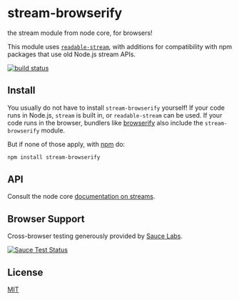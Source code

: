 # stream-browserify

the stream module from node core, for browsers!

This module uses [`readable-stream`](https://github.com/nodejs/readable-stream), with additions for compatibility with
npm packages that use old Node.js stream APIs.

[![build status](https://secure.travis-ci.org/browserify/stream-browserify.svg?branch=master)](http://travis-ci.org/browserify/stream-browserify)

## Install

You usually do not have to install `stream-browserify` yourself! If your code runs in Node.js, `stream` is built in,
or `readable-stream` can be used. If your code runs in the browser, bundlers
like [browserify](https://github.com/browserify/browserify) also include the `stream-browserify` module.

But if none of those apply, with [npm](https://npmjs.org) do:

```bash
npm install stream-browserify
```

## API

Consult the node core
[documentation on streams](http://nodejs.org/docs/latest/api/stream.html).

## Browser Support

Cross-browser testing generously provided by [Sauce Labs](https://saucelabs.com).

[![Sauce Test Status](https://saucelabs.com/browser-matrix/stream-browserify.svg)](https://saucelabs.com/u/stream-browserify)

## License

[MIT](./LICENSE)
